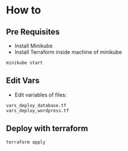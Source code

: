 # How to

## Pre Requisites

* Install Minikube
* Install Terraform inside machine of minikube

```console
minikube start
```

## Edit Vars

* Edit variables of files:

```console
vars_deploy_database.tf
vars_deploy_wordpress.tf
```

## Deploy with terraform

```console
terraform apply
```